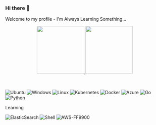 ### Hi there 👋


Welcome to my profile - I'm Always Learning Something...

<div align="center">
  <a href="https://github.com/oxosix">
  <img height="150em" src="https://vercel-p9lm.vercel.app/api?username=oxosix&show_icons=true&theme=radical&include_all_commits=true&count_private=true"/>
  <img height="150em" src="https://vercel-p9lm.vercel.app/api/top-langs/?username=oxosix&layout=compact&langs_count=7&theme=radical"/>
  </a>
</div>
<br><br>

![Ubuntu](https://img.shields.io/badge/Ubuntu-E95420?style=for-the-badge&logo=ubuntu&logoColor=white)
![Windows](https://img.shields.io/badge/Windows-0078D6?style=for-the-badge&logo=windows&logoColor=white)
![Linux](https://img.shields.io/badge/Cent%20OS-262577?style=for-the-badge&logo=CentOS&logoColor=white)
![Kubernetes](https://img.shields.io/badge/kubernetes-%23326ce5.svg?style=for-the-badge&logo=kubernetes&logoColor=white)
![Docker](https://img.shields.io/badge/docker-%230db7ed.svg?style=for-the-badge&logo=docker&logoColor=white)
![Azure](https://img.shields.io/badge/Microsoft_Azure-0089D6?style=for-the-badge&logo=microsoft-azure&logoColor=white)
![Go](https://img.shields.io/static/v1?style=for-the-badge&message=Go&color=00ADD8&logo=Go&logoColor=FFFFFF&label=)
![Python](https://img.shields.io/badge/Python-5C2D91?style=for-the-badge&logo=python&logoColor=white)

<!--![PostgreSQL](https://img.shields.io/badge/PostgreSQL-316192?style=for-the-badge&logo=postgresql&logoColor=white)-->
<!--![MongoDB](https://img.shields.io/badge/MongoDB-4EA94B?style=for-the-badge&logo=mongodb&logoColor=white)-->
<!--![SQLite](https://img.shields.io/badge/SQLite-07405E?style=for-the-badge&logo=sqlite&logoColor=white)-->
<!--![SQL_Server](https://img.shields.io/badge/-SQL%20Server-6DB33F?style=for-the-badge&logo=microsoft-sql-server&logoColor=white)-->
Learning

![ElasticSearch](https://img.shields.io/badge/-ElasticSearch-005571?style=for-the-badge&logo=elasticsearch)
![Shell](https://img.shields.io/badge/Shell-green?style=for-the-badge&logo=shell&logoColor=white)
![AWS-FF9900](https://img.shields.io/badge/Amazon_AWS-232F3E?style=for-the-badge&logo=amazonwebservices&logoColor=white&labelColor=FF9900)
<!--![Nginx](https://img.shields.io/badge/nginx-%23009639.svg?style=for-the-badge&logo=nginx&logoColor=white)-->

<!--![Apache](https://img.shields.io/badge/apache-%23D42029.svg?style=for-the-badge&logo=apache&logoColor=white)-->









<!--
**d90ares/d90ares** is a ✨ _special_ ✨ repository because its `README.md` (this file) appears on your GitHub profile.

Here are some ideas to get you started:

- 🔭 I’m currently working on ...
- 🌱 I’m currently learning ...
- 👯 I’m looking to collaborate on ...
- 🤔 I’m looking for help with ...
- 💬 Ask me about ...
- 📫 How to reach me: ...
- 😄 Pronouns: ...
- ⚡ Fun fact: ...
-->
